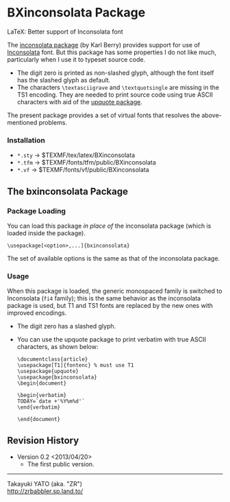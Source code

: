BXinconsolata Package
=====================

LaTeX: Better support of Inconsolata font

The [inconsolata package] \(by Karl Berry) provides support for use
of [Inconsolata] font. But this package has some properties I do not
like much, particularly when I use it to typeset source code.

  * The digit zero is printed as non-slashed glyph, although the font
    itself has the slashed glyph as default.
  * The characters `\textasciigrave` and `\textquotsingle` are missing
    in the TS1 encoding. They are needed to print source code using
    true ASCII characters with aid of the [upquote package].

The present package provides a set of virtual fonts that resolves the
above-mentioned problems.

[inconsolata package]: http://www.ctan.org/pkg/inconsolata
[Inconsolata]: http://levien.com/type/myfonts/inconsolata.html
[upquote package]: http://www.ctan.org/pkg/upquote

### Installation

  - `*.sty` → $TEXMF/tex/latex/BXinconsolata
  - `*.tfm` → $TEXMF/fonts/tfm/public/BXinconsolata
  - `*.vf`  → $TEXMF/fonts/vf/public/BXinconsolata

The bxinconsolata Package
-------------------------

### Package Loading

You can load this package *in place of* the inconsolata package
(which is loaded inside the package).

    \usepackage[<option>,...]{bxinconsolata}

The set of available options is the same as that of the inconsolata
package.

### Usage

When this package is loaded, the generic monospaced family is switched
to Inconsolata (`fi4` family); this is the same behavior as the
inconsolata package is used, but T1 and TS1 fonts are replaced by the
new ones with improved encodings.

  * The digit zero has a slashed glyph.
  * You can use the upquote package to print verbatim with true ASCII
    characters, as shown below:

        \documentclass{article}
        \usepackage[T1]{fontenc} % must use T1
        \usepackage{upquote}
        \usepackage{bxinconsolata}
        \begin{document}
        
        \begin{verbatim}
        TODAY=`date +'%Y%m%d'`
        \end{verbatim}
        
        \end{document}

Revision History
----------------

  * Version 0.2 <2013/04/20>
      - The first public version.

--------------------
Takayuki YATO (aka. "ZR")  
http://zrbabbler.sp.land.to/

